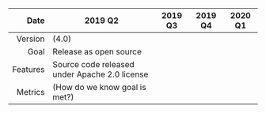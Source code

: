 | Date  | 2019 Q2                      | 2019 Q3                      | 2019 Q4                      | 2020 Q1                      |
|--:|---|---|---|---|
|Version|(4.0)| | | |
|Goal| Release as open source| | | |
|Features|Source code released under Apache 2.0 license| | | |
|Metrics|(How do we know goal is met?)| | | |
